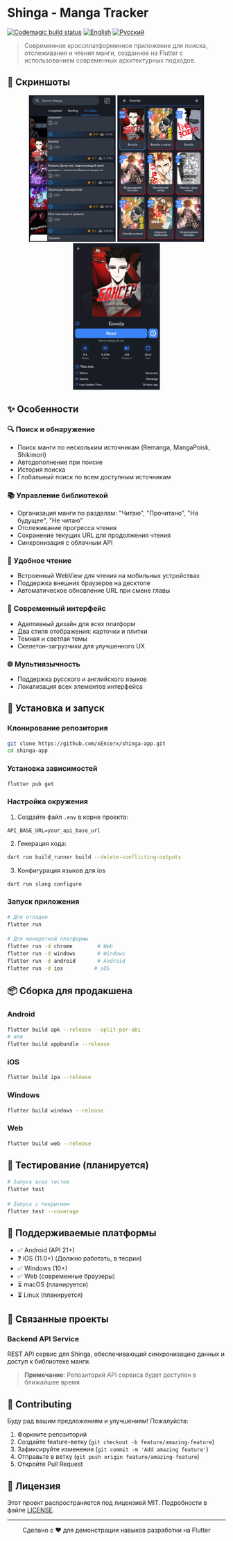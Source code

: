 # Shinga - Manga Tracker

[![Codemagic build status](https://api.codemagic.io/apps/68481494b4061c94a56eff5e/68481494b4061c94a56eff5d/status_badge.svg)](https://codemagic.io/app/68481494b4061c94a56eff5e/68481494b4061c94a56eff5d/latest_build)
[![English](https://img.shields.io/badge/lang-English-blue.svg)](README.md)
[![Русский](https://img.shields.io/badge/lang-Русский-red.svg)](README.ru.md)

> Современное кроссплатформенное приложение для поиска, отслеживания и чтения манги, созданное на Flutter с использованием современных архитектурных подходов.

## 📱 Скриншоты

<div align="center">
  <img src="screenshots/home_screen.png" width="200" alt="Главный экран"/>
  <img src="screenshots/search_screen.png" width="200" alt="Поиск манги"/>
  <img src="screenshots/manga_details.png" width="200" alt="Детали манги"/>
</div>

## ✨ Особенности

### 🔍 **Поиск и обнаружение**
- Поиск манги по нескольким источникам (Remanga, MangaPoisk, Shikimori)
- Автодополнение при поиске
- История поиска
- Глобальный поиск по всем доступным источникам

### 📚 **Управление библиотекой**
- Организация манги по разделам: "Читаю", "Прочитано", "На будущее", "Не читаю"
- Отслеживание прогресса чтения
- Сохранение текущих URL для продолжения чтения
- Синхронизация с облачным API

### 📖 **Удобное чтение**
- Встроенный WebView для чтения на мобильных устройствах
- Поддержка внешних браузеров на десктопе
- Автоматическое обновление URL при смене главы

### 🎨 **Современный интерфейс**
- Адаптивный дизайн для всех платформ
- Два стиля отображения: карточки и плитки
- Темная и светлая темы
- Скелетон-загрузчики для улучшенного UX

### 🌐 **Мультиязычность**
- Поддержка русского и английского языков
- Локализация всех элементов интерфейса

## 🚀 Установка и запуск
### Клонирование репозитория

```bash
git clone https://github.com/xEncerx/shinga-app.git
cd shinga-app
```

### Установка зависимостей

```bash
flutter pub get
```

### Настройка окружения

1. Создайте файл `.env` в корне проекта:
```env
API_BASE_URL=your_api_base_url
```

2. Генерация кода:
```bash
dart run build_runner build --delete-conflicting-outputs
```

3. Конфигурация языков для ios
```bash
dart run slang configure
```

### Запуск приложения

```bash
# Для отладки
flutter run

# Для конкретной платформы
flutter run -d chrome        # Web
flutter run -d windows       # Windows
flutter run -d android       # Android
flutter run -d ios          # iOS
```

## 📦 Сборка для продакшена

### Android
```bash
flutter build apk --release --split-per-abi
# или
flutter build appbundle --release
```

### iOS
```bash
flutter build ipa --release
```

### Windows
```bash
flutter build windows --release
```

### Web
```bash
flutter build web --release
```

## 🧪 Тестирование (планируется)

```bash
# Запуск всех тестов
flutter test

# Запуск с покрытием
flutter test --coverage
```

## 📱 Поддерживаемые платформы

- ✅ Android (API 21+)
- ❓ iOS (11.0+) (Должно работать, в теории)
- ✅ Windows (10+)
- ✅ Web (современные браузеры)
- ⏳ macOS (планируется)
- ⏳ Linux (планируется)

## 🔗 Связанные проекты

### Backend API Service
REST API сервис для Shinga, обеспечивающий синхронизацию данных и доступ к библиотеке манги.
> **Примечание**: Репозиторий API сервиса будет доступен в ближайшее время

## 🤝 Contributing

Буду рад вашим предложениям и улучшениям! Пожалуйста:

1. Форкните репозиторий
2. Создайте feature-ветку (`git checkout -b feature/amazing-feature`)
3. Зафиксируйте изменения (`git commit -m 'Add amazing feature'`)
4. Отправьте в ветку (`git push origin feature/amazing-feature`)
5. Откройте Pull Request

## 📄 Лицензия

Этот проект распространяется под лицензией MIT. Подробности в файле [LICENSE](LICENSE).

---

<div align="center">
  <p>Сделано с ❤️ для демонстрации навыков разработки на Flutter</p>
</div>